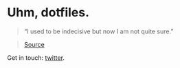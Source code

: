 # Uhm, dotfiles.

> “I used to be indecisive but now I am not quite sure.”

> [Source](https://www.goodreads.com/quotes/875872-i-used-to-be-indecisive-but-now-i-am-not)

Get in touch: [twitter](http://www.twitter.com/ramidem).
